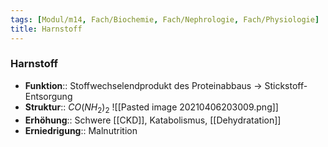 ```yaml
---
tags: [Modul/m14, Fach/Biochemie, Fach/Nephrologie, Fach/Physiologie]
title: Harnstoff
---
```

### Harnstoff 
- **Funktion**:: Stoffwechselendprodukt des Proteinabbaus → Stickstoff-Entsorgung
- **Struktur**:: $CO(NH_{2})_{2}$
	![[Pasted image 20210406203009.png]]
- **Erhöhung**:: Schwere  [[CKD]], Katabolismus, [[Dehydratation]]
- **Erniedrigung**:: Malnutrition

